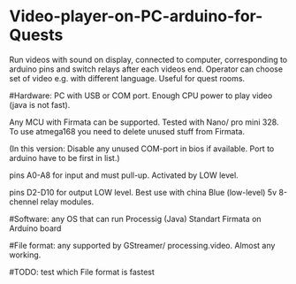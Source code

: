 # Video-player-on-PC-arduino-for-Quests
Run videos with sound on display, connected to computer, corresponding to arduino pins and switch relays after each videos end. Operator can choose set of video e.g. with different language.  Useful for quest rooms. 


#Hardware:
PC with USB or COM port. Enough CPU power to play video (java is not fast). 

Any MCU with Firmata can be supported. Tested with Nano/ pro mini 328. To use atmega168 you need to delete unused stuff from Firmata.

(In this version: Disable any unused COM-port in bios if available. Port to arduino have to be first in list.)

pins A0-A8 for input and must pull-up. Activated by LOW level.

pins D2-D10 for output LOW level. Best use with china Blue (low-level) 5v 8-chennel relay modules.


#Software:
any OS that can run Processig (Java)
Standart Firmata on Arduino board


#File format:
any supported by GStreamer/ processing.video. Almost any working.


#TODO: test which File format is fastest


